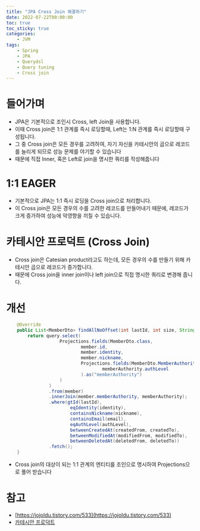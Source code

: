```yaml
---
title: "JPA Cross Join 해결하기"
date: 2022-07-22T00:00:00
toc: true
toc_sticky: true
categories:
    - JVM
tags:
    - Spring
    - JPA
    - Querydsl
    - Query tuning
    - Cross join
---
```


# 들어가며

- JPA은 기본적으로 조인시 Cross, left Join을 사용합니다.
- 이때 Cross join은 1:1 관계를 즉시 로딩할때, Left는 1:N 관계를 즉시 로딩할때 구성됩니다.
- 그 중 Cross join은 모든 경우를 고려하여, 자기 자신을 카테시안의 곱으로 레코드를 늘리게 되므로 성능 문제를 야기할 수 있습니다
- 때문에 직접 Inner, 혹은 Left로 join을 명시한 쿼리를 작성해줍니다

# 1:1 EAGER

- 기본적으로 JPA는 1:1 즉시 로딩을 Cross join으로 처리합니다.
- 이 Cross join은 모든 경우의 수를 고려한 레코드를 만들어내기 때문에, 레코드가 크게 증가하여 성능에 악영향을 끼칠 수 있습니다.

# 카테시안 프로덕트 (Cross Join)

- Cross join은 Catesian product라고도 하는데, 모든 경우의 수를 만들기 위해 카테시안 곱으로 레코드가 증가합니다.
- 때문에 Cross join을 inner join이나 left join으로 직접 명시한 쿼리로 변경해 줍니다.

# 개선

```java
    @Override
    public List<MemberDto> findAllNoOffset(int lastId, int size, String identity, String nickname, String email, AuthLevel authLevel, LocalDateTime createdFrom, LocalDateTime createdTo, LocalDateTime modifiedFrom, LocalDateTime modifiedTo, LocalDateTime deletedFrom, LocalDateTime deletedTo) {
        return query.select(
                    Projections.fields(MemberDto.class,
                            member.id,
                            member.identity,
                            member.nickname,
                            Projections.fields(MemberDto.MemberAuthorityDto.class,
                                    memberAuthority.authLevel
                            ).as("memberAuthority")
                    )
                )
                .from(member)
                .innerJoin(member.memberAuthority, memberAuthority);
                .where(gtId(lastId),
                        eqIdentity(identity),
                        containsNickname(nickname),
                        containsEmail(email),
                        eqAuthLevel(authLevel),
                        betweenCreatedAt(createdFrom, createdTo),
                        betweenModifiedAt(modifiedFrom, modifiedTo),
                        betweenDeletedAt(deletedFrom, deletedTo))
                .fetch();
    }
```

- Cross join의 대상이 되는 1:1 관계의 엔티티를 조인으로 명시하여 Projections으로 풀어 받습니다

# 참고

- [https://jojoldu.tistory.com/533](https://jojoldu.tistory.com/533)
- [카테시안 프로덕트](https://runtoyourdream.tistory.com/95)